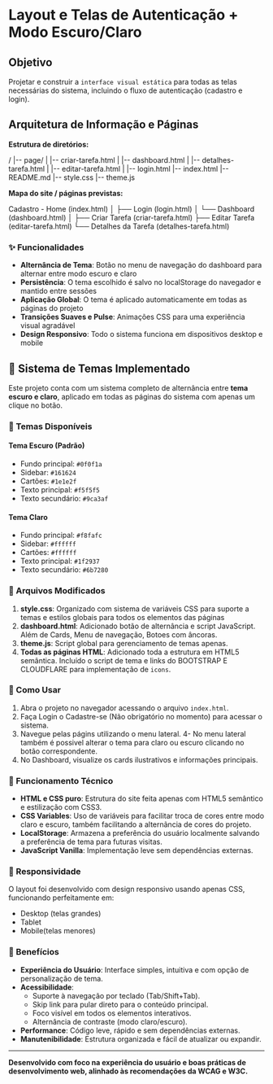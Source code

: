 # Layout e Telas de Autenticação + Modo Escuro/Claro

## Objetivo 
Projetar e construir a `interface visual estática` para todas as telas necessárias do sistema, incluindo o fluxo de autenticação (cadastro e login).

## Arquitetura de Informação e Páginas 

**Estrutura de diretórios:** 

/ 
|-- page/ 
|   |-- criar-tarefa.html 
|   |-- dashboard.html 
|   |-- detalhes-tarefa.html 
|   |-- editar-tarefa.html 
|   |-- login.html 
|-- index.html 
|-- README.md 
|-- style.css 
|-- theme.js 

 **Mapa do site / páginas previstas:**  

Cadastro - Home (index.html) 
│ 
├── Login (login.html) 
│ 
└── Dashboard (dashboard.html) 
    │ 
    ├── Criar Tarefa (criar-tarefa.html) 
    ├── Editar Tarefa (editar-tarefa.html) 
    └── Detalhes da Tarefa (detalhes-tarefa.html) 


### ✨ Funcionalidades

- **Alternância de Tema**: Botão no menu de navegação do dashboard para alternar entre modo escuro e claro
- **Persistência**: O tema escolhido é salvo no localStorage do navegador e mantido entre sessões
- **Aplicação Global**: O tema é aplicado automaticamente em todas as páginas do projeto
- **Transições Suaves e Pulse**: Animações CSS para uma experiência visual agradável
- **Design Responsivo**: Todo o sistema funciona em dispositivos desktop e mobile

## 🌙 Sistema de Temas Implementado

Este projeto conta com um sistema completo de alternância entre **tema escuro e claro**, aplicado em todas as páginas do sistema com apenas um clique no botão. 

### 🎨 Temas Disponíveis

#### Tema Escuro (Padrão)
- Fundo principal: `#0f0f1a`
- Sidebar: `#161624`
- Cartões: `#1e1e2f`
- Texto principal: `#f5f5f5`
- Texto secundário: `#9ca3af`

#### Tema Claro
- Fundo principal: `#f8fafc`
- Sidebar: `#ffffff`
- Cartões: `#ffffff`
- Texto principal: `#1f2937`
- Texto secundário: `#6b7280`

### 🔧 Arquivos Modificados

1. **style.css**: Organizado com sistema de variáveis CSS para suporte a temas e estilos globais para todos os elementos das páginas
2. **dashboard.html**: Adicionado botão de alternância e script JavaScript. Além de Cards, Menu de navegação, Botoes com âncoras.
3. **theme.js**: Script global para gerenciamento de temas apenas.
4. **Todas as páginas HTML**: Adicionado toda a estrutura em HTML5 semântica. Incluído o script de tema e links do BOOTSTRAP E CLOUDFLARE para implementação de `icons`.

### 🚀 Como Usar

1. Abra o projeto no navegador acessando o arquivo `index.html`.
2. Faça Login o Cadastre-se (Não obrigatório no momento) para acessar o sistema.
3. Navegue pelas págins utilizando o menu lateral. 4- No menu lateral também é possivel alterar o tema para claro ou escuro clicando no botão correspondente.  
5. No Dashboard, visualize os cards ilustrativos e informações principais.

### 🔄 Funcionamento Técnico

- **HTML e CSS puro**: Estrutura do site feita apenas com HTML5 semântico e estilização com CSS3.
- **CSS Variables**: Uso de variáveis para facilitar troca de cores entre modo claro e escuro, também facilitando a alternãncia de cores do projeto.
- **LocalStorage**: Armazena a preferência do usuário localmente salvando a preferência de tema para futuras visitas.
- **JavaScript Vanilla**: Implementação leve sem dependências externas. 

### 📱 Responsividade

O layout foi desenvolvido com design responsivo usando apenas CSS, funcionando perfeitamente em:
- Desktop (telas grandes)
- Tablet
- Mobile(telas menores)

### 🎯 Benefícios

- **Experiência do Usuário**: Interface simples, intuitiva e com opção de personalização de tema.  
- **Acessibilidade**:  
  - Suporte à navegação por teclado (Tab/Shift+Tab).  
  - Skip link para pular direto para o conteúdo principal.  
  - Foco visível em todos os elementos interativos.  
  - Alternância de contraste (modo claro/escuro).  
- **Performance**: Código leve, rápido e sem dependências externas.  
- **Manutenibilidade**: Estrutura organizada e fácil de atualizar ou expandir.

---

**Desenvolvido com foco na experiência do usuário e boas práticas de desenvolvimento web, alinhado às recomendações da WCAG e W3C.**

